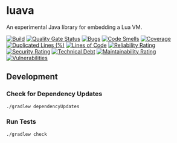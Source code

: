 # luava

An experimental Java library for embedding a Lua VM.

[![Build](https://github.com/kaklakariada/java-lua/actions/workflows/build.yml/badge.svg)](https://github.com/kaklakariada/java-lua/actions/workflows/build.yml)
[![Quality Gate Status](https://sonarcloud.io/api/project_badges/measure?project=org.itsallcode%3Aluava&metric=alert_status)](https://sonarcloud.io/summary/new_code?id=org.itsallcode%3Aluava)
[![Bugs](https://sonarcloud.io/api/project_badges/measure?project=org.itsallcode%3Aluava&metric=bugs)](https://sonarcloud.io/summary/new_code?id=org.itsallcode%3Aluava)
[![Code Smells](https://sonarcloud.io/api/project_badges/measure?project=org.itsallcode%3Aluava&metric=code_smells)](https://sonarcloud.io/summary/new_code?id=org.itsallcode%3Aluava)
[![Coverage](https://sonarcloud.io/api/project_badges/measure?project=org.itsallcode%3Aluava&metric=coverage)](https://sonarcloud.io/summary/new_code?id=org.itsallcode%3Aluava)
[![Duplicated Lines (%)](https://sonarcloud.io/api/project_badges/measure?project=org.itsallcode%3Aluava&metric=duplicated_lines_density)](https://sonarcloud.io/summary/new_code?id=org.itsallcode%3Aluava)
[![Lines of Code](https://sonarcloud.io/api/project_badges/measure?project=org.itsallcode%3Aluava&metric=ncloc)](https://sonarcloud.io/summary/new_code?id=org.itsallcode%3Aluava)
[![Reliability Rating](https://sonarcloud.io/api/project_badges/measure?project=org.itsallcode%3Aluava&metric=reliability_rating)](https://sonarcloud.io/summary/new_code?id=org.itsallcode%3Aluava)
[![Security Rating](https://sonarcloud.io/api/project_badges/measure?project=org.itsallcode%3Aluava&metric=security_rating)](https://sonarcloud.io/summary/new_code?id=org.itsallcode%3Aluava)
[![Technical Debt](https://sonarcloud.io/api/project_badges/measure?project=org.itsallcode%3Aluava&metric=sqale_index)](https://sonarcloud.io/summary/new_code?id=org.itsallcode%3Aluava)
[![Maintainability Rating](https://sonarcloud.io/api/project_badges/measure?project=org.itsallcode%3Aluava&metric=sqale_rating)](https://sonarcloud.io/summary/new_code?id=org.itsallcode%3Aluava)
[![Vulnerabilities](https://sonarcloud.io/api/project_badges/measure?project=org.itsallcode%3Aluava&metric=vulnerabilities)](https://sonarcloud.io/summary/new_code?id=org.itsallcode%3Aluava)

## Development

### Check for Dependency Updates

```sh
./gradlew dependencyUpdates
```

### Run Tests

```sh
./gradlew check
```

